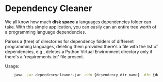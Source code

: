 # Dependency Cleaner

We all know how much **disk space** a languages dependencies folder can take. With this simple application, you can easily can an entire tree worth of a programming language dependencies.

Parses a (tree) of directories for dependency folders of different programming languages, deleting them provided there's a file with the list of dependencies, e.g., deletes a Python Virtual Environment directory only if there's a 'requirements.txt' file present.

Usage:
```bash
    java -jar dependencycleaner.jar -ddn {dependency_dir_name} -dfn {dependency_file_name} -i {dir_path} --deep
```